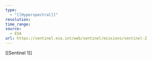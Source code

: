 ```yaml
---
type:
  - "[[Hyperspectral]]"
resolution: 
time_range: 
source:
  - ESA
url: https://sentinel.esa.int/web/sentinel/missions/sentinel-2
---
```

[[Sentinel 1]]

